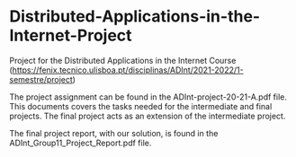 # Distributed-Applications-in-the-Internet-Project

Project for the Distributed Applications in the Internet Course (https://fenix.tecnico.ulisboa.pt/disciplinas/ADInt/2021-2022/1-semestre/project)

The project assignment can be found in the ADInt-project-20-21-A.pdf file. This documents covers the tasks needed for the intermediate and final projects. The final project acts as an extension of the intermediate project.  

The final project report, with our solution, is found in the ADInt_Group11_Project_Report.pdf file.
